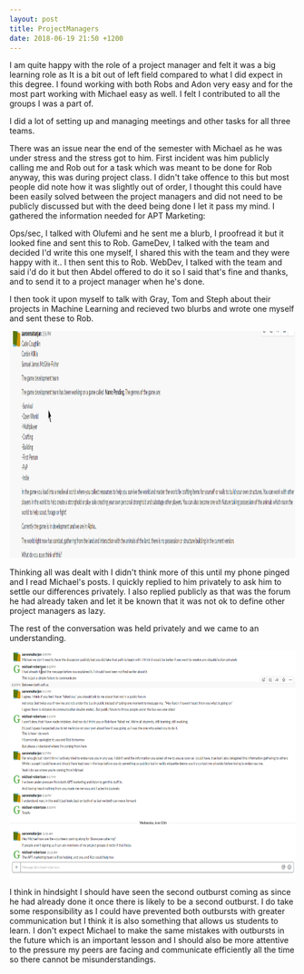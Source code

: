 ```yaml
---
layout: post
title: ProjectManagers
date: 2018-06-19 21:50 +1200
---
```


I am quite happy with the role of a project manager and felt it was a big learning role as It is a bit out of left field compared to what I did expect in this degree.
I found working with both Robs and Adon very easy and for the most part working with Michael easy as well. I felt I contributed to all the groups I was a part of.

I did a lot of setting up and managing meetings and other tasks for all three teams.

There was an issue near the end of the semester with Michael as he was under stress and the stress got to him.
First incident was him publicly calling me and Rob out for a task which was meant to be done for Rob anyway, this was during project class. I didn't take offence to this but most people did note how it was slightly out of order, I thought this could have been easily solved between the project managers and did not need to be publicly discussed but with the deed being done I let it pass my mind. I gathered the information needed for APT Marketing:

Ops/sec, I talked with Olufemi and he sent me a blurb, I proofread it but it looked fine and sent this to Rob.
GameDev, I talked with the team and decided I'd write this one myself, I shared this with the team and they were happy with it.. I then sent this to Rob.
WebDev, I talked with the team and said i'd do it but then Abdel offered to do it so I said that's fine and thanks, and to send it to a project manager when he's done.

I then took it upon myself to talk with Gray, Tom and Steph about their projects in Machine Learning and recieved two blurbs and wrote one myself and sent these to Rob.

<img src="/resources/image_gameblurb.png" alt="gameblurb" height="400" width="1000">

Thinking all was dealt with I didn't think more of this until my phone pinged and I read Michael's posts. I quickly replied to him privately to ask him to settle our differences privately. I also replied publicly as that was the forum he had already taken and let it be known that it was not ok to define other project managers as lazy.

The rest of the conversation was held privately and we came to an understanding.

<img src="/resources/image_michael.png" alt="michaeltext" height="400" width="1000">

I think in hindsight I should have seen the second outburst coming as since he had already done it once there is likely to be a second outburst.
I do take some responsibility as I could have prevented both outbursts with greater communication but I think it is also something that allows us students to learn. I don't expect Michael to make the same mistakes with outbursts in the future which is an important lesson and I should also be more attentive to the pressure my peers are facing and communicate efficiently all the time so there cannot be misunderstandings.

